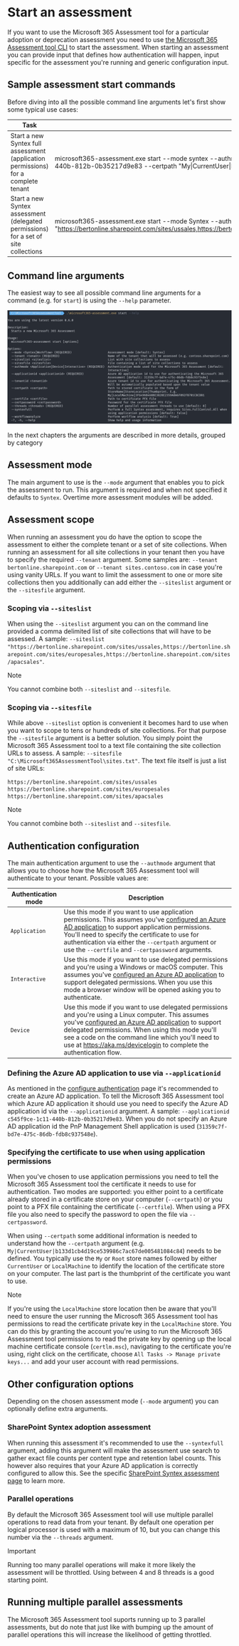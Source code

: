 # Start an assessment

If you want to use the Microsoft 365 Assessment tool for a particular adoption or deprecation assessment you need to use [the Microsoft 365 Assessment tool CLI](assess.md) to start the assessment. When starting an assessment you can provide input that defines how authentication will happen, input specific for the assessment you're running and generic configuration input.

## Sample assessment start commands

Before diving into all the possible command line arguments let's first show some typical use cases:

Task | CLI
-----|------
Start a new Syntex full assessment (application permissions) for a complete tenant | microsoft365-assessment.exe start --mode syntex --authmode application --tenant bertonline.sharepoint.com --applicationid c545f9ce-1c11-440b-812b-0b35217d9e83 --certpath "My&#124;CurrentUser&#124;b133d1cb4d19ce539986c7ac67de005481084c84" --syntexfull
Start a new Syntex assessment (delegated permissions) for a set of site collections | microsoft365-assessment.exe start --mode Syntex --authmode interactive --tenant bertonline.sharepoint.com --siteslist "https://bertonline.sharepoint.com/sites/ussales,https://bertonline.sharepoint.com/sites/europesales,https://bertonline.sharepoint.com/sites/apacsales"

## Command line arguments

The easiest way to see all possible command line arguments for a command (e.g. for `start`) is using the `--help` parameter.

![start argument overview](../images/startargumentshelp.png)

In the next chapters the arguments are described in more details, grouped by category

## Assessment mode

The main argument to use is the `--mode` argument that enables you to pick the assessment to run. This argument is required and when not specified it defaults to `Syntex`. Overtime more assessment modules will be added.

## Assessment scope

When running an assessment you do have the option to scope the assessment to either the complete tenant or a set of site collections. When running an assessment for all site collections in your tenant then you have to specify the required `--tenant` argument. Some samples are: `--tenant bertonline.sharepoint.com` or `--tenant sites.contoso.com` in case you're using vanity URLs. If you want to limit the assessment to one or more site collections then you additionally can add either the `--siteslist` argument or the `--sitesfile` argument.

### Scoping via `--siteslist`

When using the `--siteslist` argument you can on the command line provided a comma delimited list of site collections that will have to be assessed. A sample: `--siteslist "https://bertonline.sharepoint.com/sites/ussales,https://bertonline.sharepoint.com/sites/europesales,https://bertonline.sharepoint.com/sites/apacsales"`.

> [!Note]
> You cannot combine both `--siteslist` and `--sitesfile`.

### Scoping via `--sitesfile`

While above `--siteslist` option is convenient it becomes hard to use when you want to scope to tens or hundreds of site collections. For that purpose the `--sitesfile` argument is a better solution. You simply point the Microsoft 365 Assessment tool to a text file containing the site collection URLs to assess. A sample: `--sitesfile "C:\Microsoft365AssessmentTool\sites.txt"`. The text file itself is just a list of site URLs:

```text
https://bertonline.sharepoint.com/sites/ussales
https://bertonline.sharepoint.com/sites/europesales
https://bertonline.sharepoint.com/sites/apacsales
```

> [!Note]
> You cannot combine both `--siteslist` and `--sitesfile`.

## Authentication configuration

The main authentication argument to use the `--authmode` argument that allows you to choose how the Microsoft 365 Assessment tool will authenticate to your tenant. Possible values are:

Authentication mode | Description
--------------------|------------
`Application` | Use this mode if you want to use application permissions. This assumes you've [configured an Azure AD application](setupauth.md) to support application permissions. You'll need to specify the certificate to use for authentication via either the `--certpath` argument or use the `--certfile` and `--certpassword` arguments.
`Interactive` | Use this mode if you want to use delegated permissions and you're using a Windows or macOS computer. This assumes you've [configured an Azure AD application](setupauth.md) to support delegated permissions. When you use this mode a browser window will be opened asking you to authenticate.
`Device` | Use this mode if you want to use delegated permissions and you're using a Linux computer. This assumes you've [configured an Azure AD application](setupauth.md) to support delegated permissions. When using this mode you'll see a code on the command line which you'll need to use at https://aka.ms/devicelogin to complete the authentication flow.

### Defining the Azure AD application to use via `--applicationid`

As mentioned in the [configure authentication](setupauth.md) page it's recommended to create an Azure AD application. To tell the Microsoft 365 Assessment tool which Azure AD application it should use you need to specify the Azure AD application id via the `--applicationid` argument. A sample: `--applicationid c545f9ce-1c11-440b-812b-0b35217d9e83`. When you do not specify an Azure AD application id the PnP Management Shell application is used (`31359c7f-bd7e-475c-86db-fdb8c937548e`).

### Specifying the certificate to use when using application permissions

When you've chosen to use application permissions you need to tell the Microsoft 365 Assessment tool the certificate it needs to use for authentication. Two modes are supported: you either point to a certificate already stored in a certificate store on your computer (`--certpath`) or you point to a PFX file containing the certificate (`--certfile`). When using a PFX file you also need to specify the password to open the file via `--certpassword`.

When using `--certpath` some additional information is needed to understand how the `--certpath` argument (e.g. `My|CurrentUser|b133d1cb4d19ce539986c7ac67de005481084c84`) needs to be defined. You typically use the `My` or `Root` store names followed by either `CurrentUser` or `LocalMachine` to identify the location of the certificate store on your computer. The last part is the thumbprint of the certificate you want to use.

> [!Note]
> If you're using the `LocalMachine` store location then be aware that you'll need to ensure the user running the Microsoft 365 Assessment tool has permissions to read the certificate private key in the `LocalMachine` store. You can do this by granting the account you're using to run the Microsoft 365 Assessment tool permissions to read the private key by opening up the local machine certificate console (`certlm.msc`), navigating to the certificate you're using, right click on the certificate, choose `All Tasks -> Manage private keys...` and add your user account with read permissions.

## Other configuration options

Depending on the chosen assessment mode (`--mode` argument) you can optionally define extra arguments.

### SharePoint Syntex adoption assessment

When running this assessment it's recommended to use the `--syntexfull` argument, adding this argument will make the assessment use search to gather exact file counts per content type and retention label counts. This however also requires that your Azure AD application is correctly configured to allow this. See the specific [SharePoint Syntex assessment page](../sharepoint-syntex/authrequirements.md) to learn more.

### Parallel operations

By default the Microsoft 365 Assessment tool will use multiple parallel operations to read data from your tenant. By default one operation per logical processor is used with a maximum of 10, but you can change this number via the `--threads` argument.

> [!Important]
> Running too many parallel operations will make it more likely the assessment will be throttled. Using between 4 and 8 threads is a good starting point.

## Running multiple parallel assessments

The Microsoft 365 Assessment tool suports running up to 3 parallel assessments, but do note that just like with bumping up the amount of parallel operations this will increase the likelihood of getting throttled.
